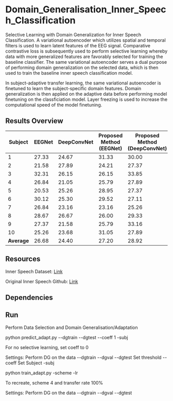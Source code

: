 # Domain_Generalisation_Inner_Speech_Classification

Selective Learning with Domain Generalization for Inner Speech Classification. A variational autoencoder which utilizes spatial and temporal filters is used to learn latent features of the EEG signal. Comparative contrastive loss is subsequently used to perform selective learning whereby data with more generalized features are favorably selected for training the baseline classifier. The same variational autoencoder serves a dual purpose of performing domain generalization on the selected data, which is then used to train the baseline inner speech classification model.

In subject-adaptive transfer learning, the same variational autoencoder is finetuned to learn the subject-specific domain features. Domain generalization is then applied on the adaptive data before performing model finetuning on the classficiation model. Layer freezing is used to increase the computational speed of the model finetuning.

## Results Overview

| Subject     | EEGNet | DeepConvNet | Proposed Method (EEGNet) | **Proposed Method (DeepConvNet)** |
|-------------|--------|-------------|--------------------------|-------------------------------|
| 1           | 27.33  | 24.67       | 31.33                    | 30.00                         |
| 2           | 21.58  | 27.89       | 24.21                    | 27.37                         |
| 3           | 32.31  | 26.15       | 26.15                    | 33.85                         |
| 4           | 26.84  | 21.05       | 25.79                    | 27.89                         |
| 5           | 20.53  | 25.26       | 28.95                    | 27.37                         |
| 6           | 30.12  | 25.30       | 29.52                    | 27.11                         |
| 7           | 26.84  | 23.16       | 23.16                    | 25.26                         |
| 8           | 28.67  | 26.67       | 26.00                    | 29.33                         |
| 9           | 27.37  | 21.58       | 25.79                    | 33.16                         |
| 10          | 25.26  | 23.68       | 31.05                    | 27.89                         |
| **Average** | 26.68  | 24.40       | 27.20                    | 28.92                         |

## Resources

Inner Speech Dataset: [Link](https://openneuro.org/datasets/ds003626/versions/2.1.2)

Original Inner Speech Github: [Link](https://github.com/N-Nieto/Inner_Speech_Dataset)

## Dependencies

## Run

Perform Data Selection and Domain Generalisation/Adaptation

python predict_adapt.py --dgtrain --dgtest --coeff 1 -subj

For no selective learning, set coeff to 0

Settings:
Perform DG on the data
--dgtrain
--dgval
--dgtest
Set threshold
--coeff
Set Subject
-subj

python train_adapt.py -scheme -lr

To recreate, scheme 4 and transfer rate 100%

Settings:
Perform DG on the data
--dgtrain
--dgval
--dgtest
